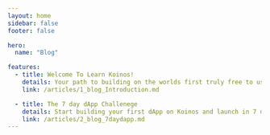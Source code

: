 ```yaml
---
layout: home
sidebar: false
footer: false

hero:
  name: "Blog"

features:
  - title: Welcome To Learn Koinos!
    details: Your path to building on the worlds first truly free to use blockchain!
    link: /articles/1_blog_Introduction.md

  - title: The 7 day dApp Challenege
    details: Start building your first dApp on Koinos and launch in 7 days!
    link: /articles/2_blog_7daydapp.md
---
```

